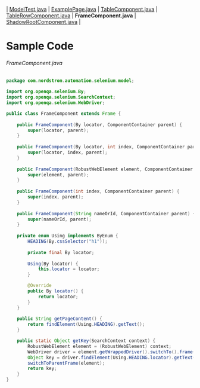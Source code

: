 | [ModelTest.java](ModelTest.md) | [ExamplePage.java](ExamplePage.md) | [TableComponent.java](TableComponent.md) | [TableRowComponent.java](TableRowComponent.md) | **FrameComponent.java** | [ShadowRootComponent.java](ShadowRootComponent.md) |

# Sample Code

###### FrameComponent.java
```java
package com.nordstrom.automation.selenium.model;

import org.openqa.selenium.By;
import org.openqa.selenium.SearchContext;
import org.openqa.selenium.WebDriver;

public class FrameComponent extends Frame {
    
    public FrameComponent(By locator, ComponentContainer parent) {
        super(locator, parent);
    }
    
    public FrameComponent(By locator, int index, ComponentContainer parent) {
        super(locator, index, parent);
    }
    
    public FrameComponent(RobustWebElement element, ComponentContainer parent) {
        super(element, parent);
    }
    
    public FrameComponent(int index, ComponentContainer parent) {
        super(index, parent);
    }
    
    public FrameComponent(String nameOrId, ComponentContainer parent) {
        super(nameOrId, parent);
    }
    
    private enum Using implements ByEnum {
        HEADING(By.cssSelector("h1"));
        
        private final By locator;
        
        Using(By locator) {
            this.locator = locator;
        }

        @Override
        public By locator() {
            return locator;
        }
    }
    
    public String getPageContent() {
        return findElement(Using.HEADING).getText();
    }

    public static Object getKey(SearchContext context) {
        RobustWebElement element = (RobustWebElement) context;
        WebDriver driver = element.getWrappedDriver().switchTo().frame(element);
        Object key = driver.findElement(Using.HEADING.locator).getText();
        switchToParentFrame(element);
        return key;
    }
}
```